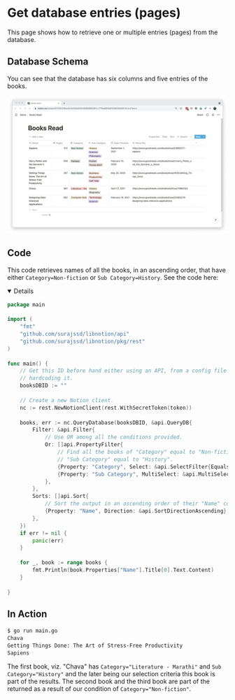 # Get database entries (pages)

This page shows how to retrieve one or multiple entries (pages) from the database.

## Database Schema

You can see that the database has six columns and five entries of the books.

![](./img/add-page-after.png)

## Code

This code retrieves names of all the books, in an ascending order, that have either `Category=Non-fiction` or `Sub Category=History`. See the code here:

<details open>

```go
package main

import (
	"fmt"
	"github.com/surajssd/libnotion/api"
	"github.com/surajssd/libnotion/pkg/rest"
)

func main() {
	// Get this ID before hand either using an API, from a config file or by
	// hardcoding it.
	booksDBID := ""

	// Create a new Notion client.
	nc := rest.NewNotionClient(rest.WithSecretToken(token))

	books, err := nc.QueryDatabase(booksDBID, &api.QueryDB{
		Filter: &api.Filter{
			// Use OR among all the conditions provided.
			Or: []api.PropertyFilter{
				// Find all the books of "Category" equal to "Non-fiction" OR of
				// "Sub Category" equal to "History".
				{Property: "Category", Select: &api.SelectFilter{Equals: "Non-fiction"}},
				{Property: "Sub Category", MultiSelect: &api.MultiSelectFilter{Contains: "History"}},
			},
		},
		Sorts: []api.Sort{
			// Sort the output in an ascending order of their "Name" column values.
			{Property: "Name", Direction: &api.SortDirectionAscending},
		},
	})
	if err != nil {
		panic(err)
	}

	for _, book := range books {
		fmt.Println(book.Properties["Name"].Title[0].Text.Content)
	}

}
```

</details>

## In Action

```bash
$ go run main.go
Chava
Getting Things Done: The Art of Stress-Free Productivity
Sapiens
```

The first book, viz. "Chava" has `Category="Literature - Marathi"` and `Sub Category="History"` and the later being our selection criteria this book is part of the results. The second book and the third book are part of the returned as a result of our condition of `Category="Non-fiction"`.